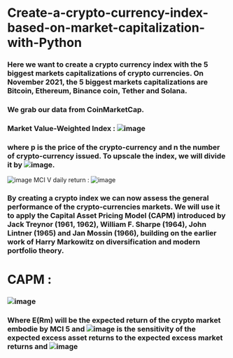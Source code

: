 # Create-a-crypto-currency-index-based-on-market-capitalization-with-Python

### Here we want to create a crypto currency index with the 5 biggest markets capitalizations of crypto currencies. On November 2021, the 5 biggest markets capitalizations are Bitcoin, Ethereum, Binance coin, Tether and Solana.
### We grab our data from CoinMarketCap.
### Market Value-Weighted Index : ![image](https://user-images.githubusercontent.com/81652761/142762314-5c5d3fa6-62e2-465e-b9c1-b9a72f7a4a23.png)
### where p is the price of the crypto-currency and n the number of crypto-currency issued. To upscale the index, we will divide it by ![image](https://user-images.githubusercontent.com/81652761/142743336-955df7c2-218e-4730-8c3a-96b8c809d754.png). 

![image](https://user-images.githubusercontent.com/81652761/142743346-0f495860-993f-4459-b8ce-3fa01ef2d3dd.png)
MCI V daily return :
![image](https://user-images.githubusercontent.com/81652761/142743348-667ed220-5d23-4bf0-b94f-1e1436606150.png)
### By creating a crypto index we can now assess the general performance of the crypto-currencies markets. We will use it to apply the Capital Asset Pricing Model (CAPM)  introduced by Jack Treynor (1961, 1962), William F. Sharpe (1964), John Lintner (1965) and Jan Mossin (1966), building on the earlier work of Harry Markowitz on diversification and modern portfolio theory.
# CAPM :
### ![image](https://user-images.githubusercontent.com/81652761/142743380-814d0a19-577f-41fe-a6fe-d3e0a4cc68bd.png)
### Where E(Rm) will be the expected return of the crypto market embodie by MCI 5 and ![image](https://user-images.githubusercontent.com/81652761/142743393-d33bc7d7-abe5-4bff-8e2a-72069a6b8a43.png) is the sensitivity of the expected excess asset returns to the expected excess market returns and ![image](https://user-images.githubusercontent.com/81652761/142743398-0d4ac3b3-b0fd-4168-bb07-94f23e31c229.png)

